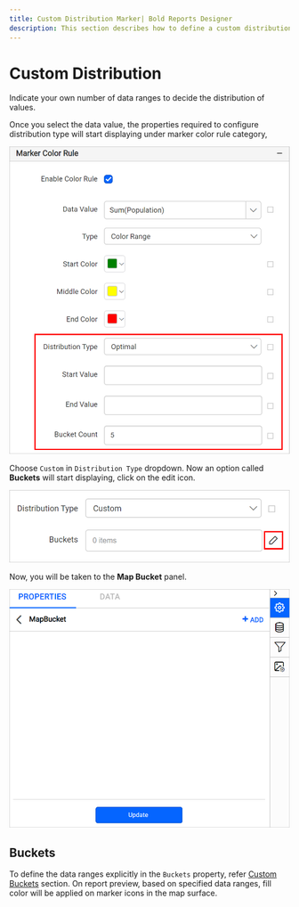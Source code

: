 ```yaml
---
title: Custom Distribution Marker| Bold Reports Designer
description: This section describes how to define a custom distribution rule for Map markers with the Bold Report Designer.
---
```


# Custom Distribution

Indicate your own number of data ranges to decide the distribution of values.

Once you select the data value, the properties required to configure distribution type will start displaying under marker color rule category,

![Map distribution types](/static/assets/on-premise/images/report-designer/report-items/map/marker-color-rule/distribution-properties.png '#width=540px')

Choose `Custom` in `Distribution Type` dropdown.
Now an option called **Buckets** will start displaying, click on the edit icon.

![Edit icon](/static/assets/on-premise/images/report-designer/report-items/map/custom-distribution-range/edit-icon.png '#width=540px')

Now, you will be taken to the **Map Bucket** panel.

![Edit icon](/static/assets/on-premise/images/report-designer/report-items/map/custom-distribution-range/mapbucket-panel.png '#width=540px')

## Buckets

To define the data ranges explicitly in the `Buckets` property, refer [Custom Buckets](./../../../report-items/map/define-custom-data-range/#add-bucket) section.
On report preview, based on specified data ranges, fill color will be applied on marker icons in the map surface.